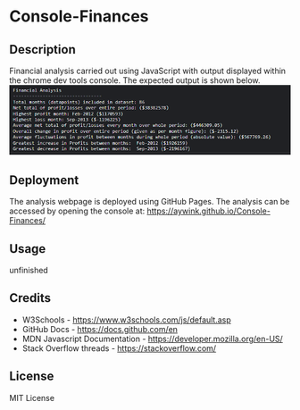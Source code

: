 # Console-Finances

## Description
Financial analysis carried out using JavaScript with output displayed within the chrome dev tools console. The expected output is shown below.
 ![Financial Analysis screenshot](/Images/Console-Finances_screenshot.png)
## Deployment
The analysis webpage is deployed using GitHub Pages. The analysis can be accessed by opening the console at: https://aywink.github.io/Console-Finances/
## Usage
unfinished
## Credits
- W3Schools - https://www.w3schools.com/js/default.asp
- GitHub Docs - https://docs.github.com/en
- MDN Javascript Documentation - https://developer.mozilla.org/en-US/
- Stack Overflow threads - https://stackoverflow.com/

## License
MIT License

